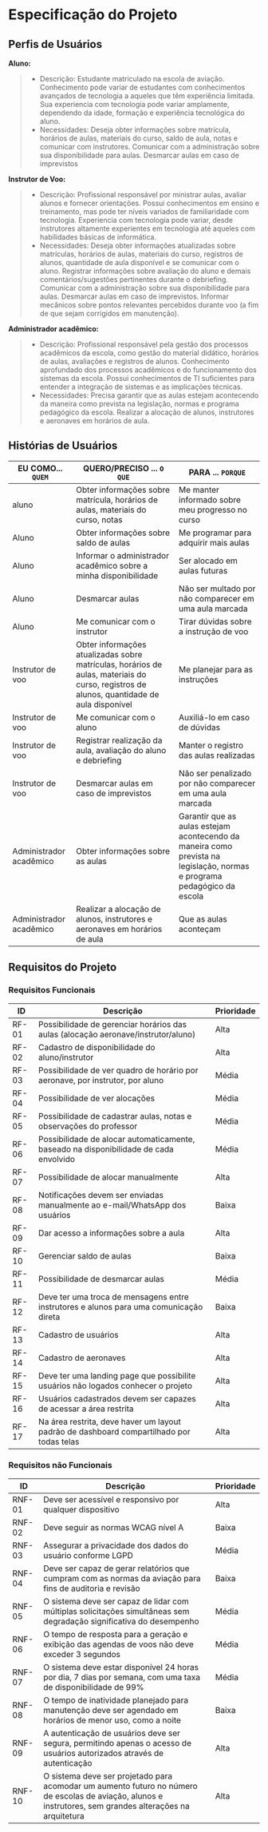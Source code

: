 # Especificação do Projeto

## Perfis de Usuários

**Aluno:**

> - Descrição: Estudante matriculado na escola de aviação. Conhecimento pode variar de estudantes com conhecimentos avançados de tecnologia a aqueles que têm experiência limitada. Sua experiencia com tecnologia pode variar amplamente, dependendo da idade, formação e experiência tecnológica do aluno.
> - Necessidades: Deseja obter informações sobre matrícula, horários de aulas, materiais do curso, saldo de aula, notas e comunicar com instrutores. Comunicar com a administração sobre sua disponibilidade para aulas. Desmarcar aulas em caso de imprevistos

**Instrutor de Voo:**

> - Descrição: Profissional responsável por ministrar aulas, avaliar alunos e fornecer orientações. Possui conhecimentos em ensino e treinamento, mas pode ter níveis variados de familiaridade com tecnologia. Experiencia com tecnologia pode variar, desde instrutores altamente experientes em tecnologia até aqueles com habilidades básicas de informática.
> - Necessidades: Deseja obter informações atualizadas sobre matrículas, horários de aulas, materiais do curso, registros de alunos, quantidade de aula disponível e se comunicar com o aluno. Registrar informações sobre avaliação do aluno e demais comentários/sugestões pertinentes durante o debriefing. Comunicar com a administração sobre sua disponibilidade para aulas. Desmarcar aulas em caso de imprevistos. Informar mecânicos sobre pontos relevantes percebidos durante voo (a fim de que sejam corrigidos em manutenção).

**Administrador acadêmico:**

> - Descrição: Profissional responsável pela gestão dos processos acadêmicos da escola, como gestão do material didático, horários de aulas, avaliações e registros de alunos. Conhecimento aprofundado dos processos acadêmicos e do funcionamento dos sistemas da escola. Possui conhecimentos de TI suficientes para entender a integração de sistemas e as implicações técnicas.
> - Necessidades: Precisa garantir que as aulas estejam acontecendo da maneira como prevista na legislação, normas e programa pedagógico da escola. Realizar a alocação de alunos, instrutores e aeronaves em horários de aula.

## Histórias de Usuários

| EU COMO... `QUEM`       | QUERO/PRECISO ... `O QUE`                                                                                                                 | PARA ... `PORQUE`                                                                                                        |
| ----------------------- | ----------------------------------------------------------------------------------------------------------------------------------------- | ------------------------------------------------------------------------------------------------------------------------ |
| aluno                   | Obter informações sobre matrícula, horários de aulas, materiais do curso, notas                                                           | Me manter informado sobre meu progresso no curso                                                                         |
| Aluno                   | Obter informações sobre saldo de aulas                                                                                                    | Me programar para adquirir mais aulas                                                                                    |
| Aluno                   | Informar o administrador acadêmico sobre a minha disponibilidade                                                                          | Ser alocado em aulas futuras                                                                                             |
| Aluno                   | Desmarcar aulas                                                                                                                           | Não ser multado por não comparecer em uma aula marcada                                                                   |
| Aluno                   | Me comunicar com o instrutor                                                                                                              | Tirar dúvidas sobre a instrução de voo                                                                                   |
| Instrutor de voo        | Obter informações atualizadas sobre matrículas, horários de aulas, materiais do curso, registros de alunos, quantidade de aula disponível | Me planejar para as instruções                                                                                           |
| Instrutor de voo        | Me comunicar com o aluno                                                                                                                  | Auxiliá-lo em caso de dúvidas                                                                                            |
| Instrutor de voo        | Registrar realização da aula, avaliação do aluno e debriefing                                                                             | Manter o registro das aulas realizadas                                                                                   |
| Instrutor de voo        | Desmarcar aulas em caso de imprevistos                                                                                                    | Não ser penalizado por não comparecer em uma aula marcada                                                                |
| Administrador acadêmico | Obter informações sobre as aulas                                                                                                          | Garantir que as aulas estejam acontecendo da maneira como prevista na legislação, normas e programa pedagógico da escola |
| Administrador acadêmico | Realizar a alocação de alunos, instrutores e aeronaves em horários de aula                                                                | Que as aulas aconteçam                                                                                                   |

## Requisitos do Projeto

### Requisitos Funcionais

| ID    | Descrição                                                                                | Prioridade |
| ----- | ---------------------------------------------------------------------------------------- | ---------- |
| RF-01 | Possibilidade de gerenciar horários das aulas (alocação aeronave/instrutor/aluno)        | Alta       |
| RF-02 | Cadastro de disponibilidade do aluno/instrutor                                           | Alta       |
| RF-03 | Possibilidade de ver quadro de horário por aeronave, por instrutor, por aluno            | Média      |
| RF-04 | Possibilidade de ver alocações                                                           | Média      |
| RF-05 | Possibilidade de cadastrar aulas, notas e observações do professor                       | Média      |
| RF-06 | Possibilidade de alocar automaticamente, baseado na disponibilidade de cada envolvido    | Média      |
| RF-07 | Possibilidade de alocar manualmente                                                      | Alta       |
| RF-08 | Notificações devem ser enviadas manualmente ao e-mail/WhatsApp dos usuários              | Baixa      |
| RF-09 | Dar acesso a informações sobre a aula                                                    | Alta       |
| RF-10 | Gerenciar saldo de aulas                                                                 | Baixa      |
| RF-11 | Possibilidade de desmarcar aulas                                                         | Média      |
| RF-12 | Deve ter uma troca de mensagens entre instrutores e alunos para uma comunicação direta   | Baixa      |
| RF-13 | Cadastro de usuários                                                                     | Alta       |
| RF-14 | Cadastro de aeronaves                                                                    | Alta       |
| RF-15 | Deve ter uma landing page que possibilite usuários não logados conhecer o projeto        | Alta       |
| RF-16 | Usuários cadastrados devem ser capazes de acessar a área restrita                        | Alta       |
| RF-17 | Na área restrita, deve haver um layout padrão de dashboard compartilhado por todas telas | Alta       |

### Requisitos não Funcionais

| ID     | Descrição                                                                                                                                                 | Prioridade |
| ------ | --------------------------------------------------------------------------------------------------------------------------------------------------------- | ---------- |
| RNF-01 | Deve ser acessível e responsivo por qualquer dispositivo                                                                                                  | Alta       |
| RNF-02 | Deve seguir as normas WCAG nível A                                                                                                                        | Baixa      |
| RNF-03 | Assegurar a privacidade dos dados do usuário conforme LGPD                                                                                                | Média      |
| RNF-04 | Deve ser capaz de gerar relatórios que cumpram com as normas da aviação para fins de auditoria e revisão                                                  | Baixa      |
| RNF-05 | O sistema deve ser capaz de lidar com múltiplas solicitações simultâneas sem degradação significativa do desempenho                                       | Média      |
| RNF-06 | O tempo de resposta para a geração e exibição das agendas de voos não deve exceder 3 segundos                                                             | Média      |
| RNF-07 | O sistema deve estar disponível 24 horas por dia, 7 dias por semana, com uma taxa de disponibilidade de 99%                                               | Média      |
| RNF-08 | O tempo de inatividade planejado para manutenção deve ser agendado em horários de menor uso, como a noite                                                 | Baixa      |
| RNF-09 | A autenticação de usuários deve ser segura, permitindo apenas o acesso de usuários autorizados através de autenticação                                    | Alta       |
| RNF-10 | O sistema deve ser projetado para acomodar um aumento futuro no número de escolas de aviação, alunos e instrutores, sem grandes alterações na arquitetura | Alta       |
